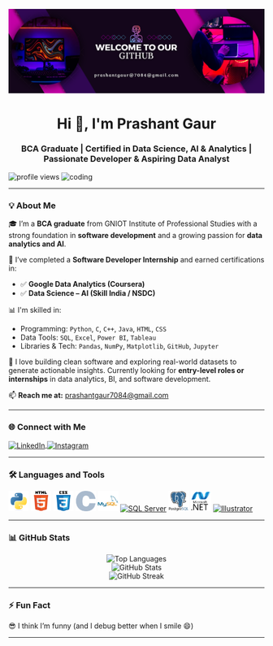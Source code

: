 ![logo](https://github.com/PrashantGaur32/PrashantGaur32/blob/main/logo.png)

<h1 align="center">Hi 👋, I'm Prashant Gaur</h1>
<h3 align="center">BCA Graduate | Certified in Data Science, AI & Analytics | Passionate Developer & Aspiring Data Analyst</h3>

<img align="right" alt="coding" width="400" src="https://camo.githubusercontent.com/19db51af5f90f1b152bc0b9078f5fe97053955be5074f03f17019c70345bdcdb/68747470733a2f2f6d69726f2e6d656469756d2e636f6d2f6d61782f313336302f302a37513379765349765f7430696f4a2d5a2e676966">

<p align="left"> 
  <img src="https://komarev.com/ghpvc/?username=prashantgaur32&label=Profile%20views&color=0e75b6&style=flat" alt="profile views" />
</p>

---

### 💡 About Me

🎓 I’m a **BCA graduate** from GNIOT Institute of Professional Studies with a strong foundation in **software development** and a growing passion for **data analytics and AI**.

💼 I’ve completed a **Software Developer Internship** and earned certifications in:  
- ✅ **Google Data Analytics (Coursera)**  
- ✅ **Data Science – AI (Skill India / NSDC)**

📊 I'm skilled in:
- Programming: `Python`, `C`, `C++`, `Java`, `HTML`, `CSS`
- Data Tools: `SQL`, `Excel`, `Power BI`, `Tableau`
- Libraries & Tech: `Pandas`, `NumPy`, `Matplotlib`, `GitHub`, `Jupyter`

🚀 I love building clean software and exploring real-world datasets to generate actionable insights. Currently looking for **entry-level roles or internships** in data analytics, BI, and software development.

📫 **Reach me at:** prashantgaur7084@gmail.com

---

### 🌐 Connect with Me

<p align="left">
  <a href="https://www.linkedin.com/in/prashant-gaur-99a990251/" target="_blank">
    <img align="center" src="https://raw.githubusercontent.com/rahuldkjain/github-profile-readme-generator/master/src/images/icons/Social/linked-in-alt.svg" alt="LinkedIn" height="30" width="40" />
  </a>
  <a href="https://instagram.com/prashantgaur2022" target="_blank">
    <img align="center" src="https://raw.githubusercontent.com/rahuldkjain/github-profile-readme-generator/master/src/images/icons/Social/instagram.svg" alt="Instagram" height="30" width="40" />
  </a>
</p>

---

### 🛠️ Languages and Tools

<p align="left">
  <a href="https://www.python.org/" target="_blank" rel="noreferrer"><img src="https://raw.githubusercontent.com/devicons/devicon/master/icons/python/python-original.svg" alt="Python" width="40" height="40"/></a>
  <a href="https://www.w3.org/html/" target="_blank" rel="noreferrer"><img src="https://raw.githubusercontent.com/devicons/devicon/master/icons/html5/html5-original-wordmark.svg" alt="HTML5" width="40" height="40"/></a>
  <a href="https://www.w3schools.com/css/" target="_blank" rel="noreferrer"><img src="https://raw.githubusercontent.com/devicons/devicon/master/icons/css3/css3-original-wordmark.svg" alt="CSS3" width="40" height="40"/></a>
  <a href="https://www.cprogramming.com/" target="_blank" rel="noreferrer"><img src="https://raw.githubusercontent.com/devicons/devicon/master/icons/c/c-original.svg" alt="C" width="40" height="40"/></a>
  <a href="https://www.mysql.com/" target="_blank" rel="noreferrer"><img src="https://raw.githubusercontent.com/devicons/devicon/master/icons/mysql/mysql-original-wordmark.svg" alt="MySQL" width="40" height="40"/></a>
  <a href="https://www.microsoft.com/en-us/sql-server" target="_blank" rel="noreferrer"><img src="https://www.svgrepo.com/show/303229/microsoft-sql-server-logo.svg" alt="SQL Server" width="40" height="40"/></a>
  <a href="https://www.postgresql.org" target="_blank" rel="noreferrer"><img src="https://raw.githubusercontent.com/devicons/devicon/master/icons/postgresql/postgresql-original-wordmark.svg" alt="PostgreSQL" width="40" height="40"/></a>
  <a href="https://dotnet.microsoft.com/" target="_blank" rel="noreferrer"><img src="https://raw.githubusercontent.com/devicons/devicon/master/icons/dot-net/dot-net-original-wordmark.svg" alt=".NET" width="40" height="40"/></a>
  <a href="https://www.adobe.com/in/products/illustrator.html" target="_blank" rel="noreferrer"><img src="https://www.vectorlogo.zone/logos/adobe_illustrator/adobe_illustrator-icon.svg" alt="Illustrator" width="40" height="40"/></a>
</p>

---

### 📊 GitHub Stats

<p align="center">
  <img src="https://github-readme-stats.vercel.app/api/top-langs?username=prashantgaur32&show_icons=true&locale=en&layout=compact" alt="Top Languages" />
  <br />
  <img src="https://github-readme-stats.vercel.app/api?username=prashantgaur32&show_icons=true&locale=en" alt="GitHub Stats" />
  <br />
  <img src="https://github-readme-streak-stats.herokuapp.com/?user=prashantgaur32&" alt="GitHub Streak" />
</p>

---

### ⚡ Fun Fact

😎 I think I’m funny (and I debug better when I smile 😄)

---


